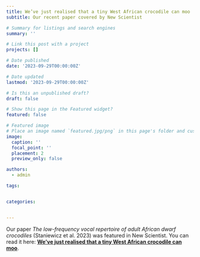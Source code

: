 ```yaml
---
title: We’ve just realised that a tiny West African crocodile can moo
subtitle: Our recent paper covered by New Scientist 

# Summary for listings and search engines
summary: ''

# Link this post with a project
projects: []

# Date published
date: '2023-09-29T00:00:00Z'

# Date updated
lastmod: '2023-09-29T00:00:00Z'

# Is this an unpublished draft?
draft: false

# Show this page in the Featured widget?
featured: false

# Featured image
# Place an image named `featured.jpg/png` in this page's folder and customize its options here.
image:
  caption: ''
  focal_point: ''
  placement: 2
  preview_only: false

authors:
  - admin

tags:


categories:


---
```


Our paper *The low-frequency vocal repertoire of adult African dwarf crocodiles* (Staniewicz et al. 2023) was featured in New Scientist. You can read it here: [**We’ve just realised that a tiny West African crocodile can moo**](https://www.newscientist.com/article/2394829-weve-just-realised-that-a-tiny-west-african-crocodile-can-moo/).

